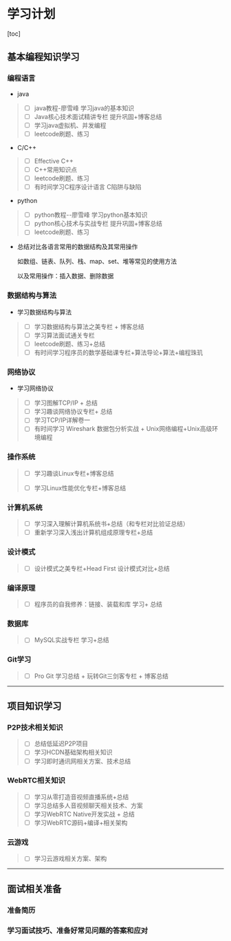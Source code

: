 # **学习计划**

[toc]

## **基本编程知识学习**

### 编程语言

*   java

>   -   [ ] java教程-廖雪峰 学习java的基本知识
>   -   [ ] Java核心技术面试精讲专栏 提升巩固+博客总结
>   -   [ ] 学习java虚拟机、并发编程
>   -   [ ] leetcode刷题、练习

*   C/C++ 

>   -   [ ] Effective C++
>   -   [ ] C++常用知识点
>   -   [ ] leetcode刷题、练习
>   -   [ ] 有时间学习C程序设计语言 C陷阱与缺陷

*   python

>   -   [ ] python教程--廖雪峰  学习python基本知识
>   -   [ ] python核心技术与实战专栏  提升巩固+博客总结
>   -   [ ] leetcode刷题、练习

*   总结对比各语言常用的数据结构及其常用操作

    如数组、链表、队列、栈、map、set、堆等常见的使用方法

    以及常用操作：插入数据、删除数据



### 数据结构与算法

*   学习数据结构与算法

>   -   [ ] 学习数据结构与算法之美专栏 + 博客总结
>   -   [ ] 学习算法面试通关专栏
>   -   [ ] leetcode刷题、练习+总结
>   -   [ ] 有时间学习程序员的数学基础课专栏+算法导论+算法+编程珠玑



### 网络协议

*   学习网络协议

>   -   [ ] 学习图解TCP/IP + 总结
>   -   [ ] 学习趣谈网络协议专栏+ 总结
>   -   [ ] 学习TCP/IP详解卷一
>   -   [ ] 有时间学习 Wireshark 数据包分析实战 + Unix网络编程+Unix高级环境编程



### 操作系统

>   -   [ ] 学习趣谈Linux专栏+博客总结
>
>   -   [ ] 学习Linux性能优化专栏+博客总结



### 计算机系统

>   -   [ ] 学习深入理解计算机系统书+总结（和专栏对比验证总结）
>   -   [ ] 重新学习深入浅出计算机组成原理专栏+总结



### 设计模式

>   -   [ ] 设计模式之美专栏+Head First 设计模式对比+总结



### 编译原理

>   -   [ ] 程序员的自我修养：链接、装载和库 学习+ 总结



### 数据库

>   -   [ ] MySQL实战专栏 学习+总结



### Git学习

>   -   [ ] Pro Git 学习总结 + 玩转Git三剑客专栏 + 博客总结





******

## **项目知识学习**

### P2P技术相关知识

>   -   [ ] 总结低延迟P2P项目
>   -   [ ] 学习HCDN基础架构相关知识
>   -   [ ] 学习即时通讯网相关方案、技术总结



### WebRTC相关知识

>   -   [ ] 学习从零打造音视频直播系统+总结
>   -   [ ] 学习总结多人音视频聊天相关技术、方案
>   -   [ ] 学习WebRTC Native开发实战 + 总结
>   -   [ ] 学习WebRTC源码+编译+相关架构



### 云游戏

>   -   [ ] 学习云游戏相关方案、架构





****************************************

## **面试相关准备**

### 准备简历

### 学习面试技巧、准备好常见问题的答案和应对